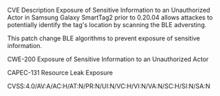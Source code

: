 CVE Description
Exposure of Sensitive Information to an Unauthorized Actor in Samsung Galaxy SmartTag2 prior to 0.20.04 allows attackes to potentially identify the tag's location by scanning the BLE adversting.

This patch change BLE algorithms to prevent exposure of sensitive information.

CWE-200 Exposure of Sensitive Information to an Unauthorized Actor

CAPEC-131 Resource Leak Exposure

CVSS:4.0/AV:A/AC:H/AT:N/PR:N/UI:N/VC:H/VI:N/VA:N/SC:H/SI:N/SA:N
